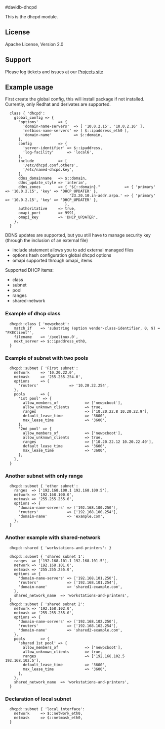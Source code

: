 #davidb-dhcpd

This is the dhcpd module.

## License
Apache License, Version 2.0

## Support

Please log tickets and issues at our [Projects site](https://github.com/david-barbion/puppet-dhcpd/issues)

## Example usage

First create the global config, this will install package if not installed.
Currently, only Redhat and derivates are supported.

```
  class { 'dhcpd':
    global_config => {
      'options'         => {
        'domain-name-servers'  => [ '10.0.2.15', '10.0.2.16' ],
        'netbios-name-servers' => [ $::ipaddress_eth0 ],
        'domain-name'          => $::domain,
      },
      config            => {
        'server-identifier' => $::ipaddress,
        'log-facility'      => 'local6',
      },
      include           => [
        '/etc/dhcpd.conf.others',
        '/etc/named-dhcpd.key',
      ],
      ddns_domainname   => $::domain,
      ddns_update_style => 'interim',
      ddns_zones        => { "${::domain}."           => { 'primary' => '10.0.2.15', 'key' => 'DHCP_UPDATER' },
                             '23.20.10.in-addr.arpa.' => { 'primary' => '10.0.2.15', 'key' => 'DHCP_UPDATER' },
                           },
      authoritative     => true,
      omapi_port        => 9991,
      omapi_key         => 'DHCP_UPDATER',
    },
  }
```

DDNS updates are supported, but you still have to manage security key (through the inclusion of an external file)
* include statement allows you to add external managed files
* options hash configuration global dhcpd options
* omapi supported through omapi_ items

Supported DHCP items:
* class
* subnet
* pool
* ranges
* shared-network

### Example of dhcp class

```
  dhcpd::class { 'newpcboot':
    match_if    => 'substring (option vendor-class-identifier, 0, 9) = "PXEClient"',
    filename    => '/pxelinux.0',
    next_server => $::ipaddress_eth0,
  }
```

### Example of subnet with two pools

```
  dhcpd::subnet { 'First subnet':
    network     => '10.20.22.0',
    netmask     => '255.255.254.0',
    options     => {
      'routers'              => '10.20.22.254',
    },
    pools       => {
      '1st pool' => {
        allow_members_of            => ['newpcboot'],
        allow_unknown_clients       => true,
        ranges                      => ['10.20.22.8 10.20.22.9'],
        default_lease_time          => '3600',
        max_lease_time              => '3600',
      },
      '2nd pool' => {
        allow_members_of            => ['newpcboot'],
        allow_unknown_clients       => true,
        ranges                      => ['10.20.22.12 10.20.22.40'],
        default_lease_time          => '3600',
        max_lease_time              => '3600',
      },
    },
  }
```
  
### Another subnet with only range

```
  dhcpd::subnet { 'other subnet':
    ranges  => ['192.168.100.1 192.168.100.5'],
    network => '192.168.100.0',
    netmask => '255.255.255.0',
    options => {
      'domain-name-servers' => ['192.168.100.250'],
      'routers'             => ['192.168.100.254'],
      'domain-name'         => 'example.com',
    },
  }
```

### Another example with shared-network

```
  dhcpd::shared { 'workstations-and-printers': }
  
  dhcpd::subnet { 'shared subnet 1':
    ranges  => ['192.168.101.1 192.168.101.5'],
    network => '192.168.101.0',
    netmask => '255.255.255.0',
    options => {
      'domain-name-servers' => ['192.168.101.250'],
      'routers'             => ['192.168.101.254'],
      'domain-name'         => 'shared1-example.com',
    },
    shared_network_name  => 'workstations-and-printers',
  }
  dhcpd::subnet { 'shared subnet 2':
    network => '192.168.102.0',
    netmask => '255.255.255.0',
    options => {
      'domain-name-servers' => ['192.168.102.250'],
      'routers'             => ['192.168.102.254'],
      'domain-name'         => 'shared2-example.com',
    },
    pools       => {
      'shared 1st pool' => {
        allow_members_of            => ['newpcboot'],
        allow_unknown_clients       => true,
        ranges                      => ['192.168.102.5 192.168.102.5'],
        default_lease_time          => '3600',
        max_lease_time              => '3600',
      },
    },
    shared_network_name  => 'workstations-and-printers',
  }
```
  
### Declaration of local subnet

```
  dhcpd::subnet { 'local_interface':
    network     => $::network_eth0,
    netmask     => $::netmask_eth0,
  }
```

